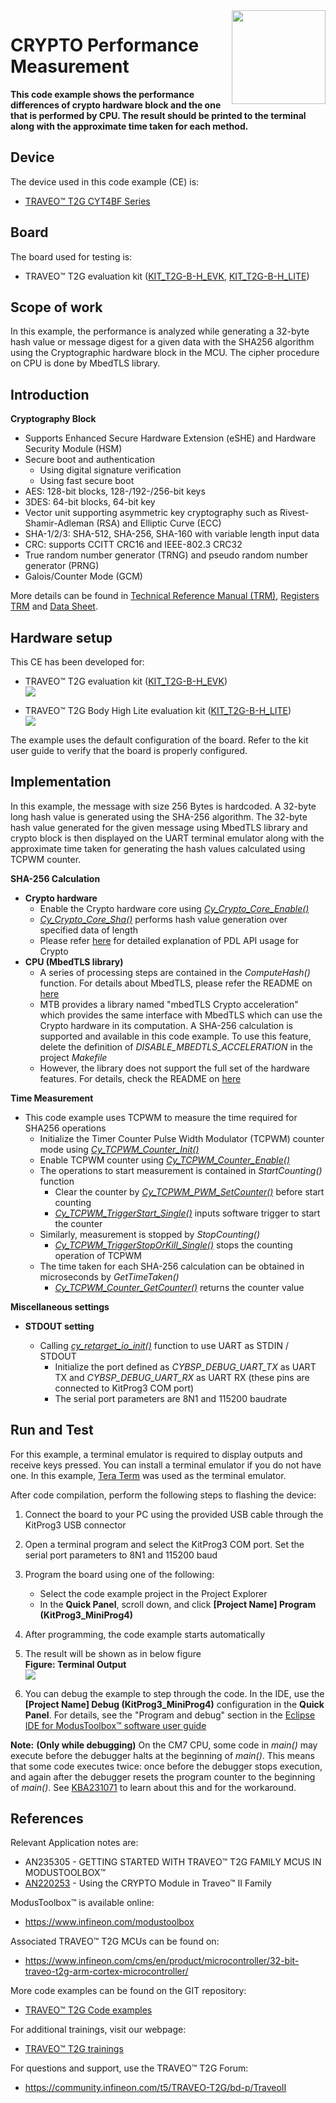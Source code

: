 <img src="./images/IFX_LOGO_600.gif" align="right" width="150"/>

# CRYPTO Performance Measurement
**This code example shows the performance differences of crypto hardware block and the one that is performed by CPU. The result should be printed to the terminal along with the approximate time taken for each method.**  

## Device
The device used in this code example (CE) is:
- [TRAVEO™ T2G CYT4BF Series](https://www.infineon.com/cms/en/product/microcontroller/32-bit-traveo-t2g-arm-cortex-microcontroller/32-bit-traveo-t2g-arm-cortex-for-body/traveo-t2g-cyt4bf-series/)

## Board
The board used for testing is:
- TRAVEO™ T2G evaluation kit ([KIT_T2G-B-H_EVK](https://www.infineon.com/cms/en/product/evaluation-boards/kit_t2g-b-h_evk/), [KIT_T2G-B-H_LITE](https://www.infineon.com/cms/en/product/evaluation-boards/kit_t2g-b-h_lite/))

## Scope of work

In this example, the performance is analyzed while generating a 32-byte hash value or message digest for a given data with the SHA256 algorithm using the Cryptographic hardware block in the MCU. The cipher procedure on CPU is done by MbedTLS library.

## Introduction

**Cryptography Block**  

- Supports Enhanced Secure Hardware Extension (eSHE) and Hardware Security Module (HSM)
- Secure boot and authentication
    - Using digital signature verification
    - Using fast secure boot
- AES: 128-bit blocks, 128-/192-/256-bit keys
- 3DES: 64-bit blocks, 64-bit key
- Vector unit supporting asymmetric key cryptography such as Rivest-Shamir-Adleman (RSA) and Elliptic Curve (ECC)
- SHA-1/2/3: SHA-512, SHA-256, SHA-160 with variable length input data
- CRC: supports CCITT CRC16 and IEEE-802.3 CRC32
- True random number generator (TRNG) and pseudo random number generator (PRNG)
- Galois/Counter Mode (GCM)

More details can be found in [Technical Reference Manual (TRM)](https://www.infineon.com/dgdl/?fileId=5546d4627600a6bc017600bfae720007), [Registers TRM](https://www.infineon.com/dgdl/?fileId=5546d4627600a6bc017600be2aef0004) and [Data Sheet](https://www.infineon.com/dgdl/?fileId=5546d46275b79adb0175dc8387f93228).

## Hardware setup
This CE has been developed for:
- TRAVEO™ T2G evaluation kit ([KIT_T2G-B-H_EVK](https://www.infineon.com/cms/en/product/evaluation-boards/kit_t2g-b-h_evk/))<BR>
<img src="./images/KIT_T2G-B-H_EVK.gif"/><BR>

- TRAVEO™ T2G Body High Lite evaluation kit ([KIT_T2G-B-H_LITE](https://www.infineon.com/cms/en/product/evaluation-boards/kit_t2g-b-h_lite/))<BR>
<img src="./images/KIT_T2G-B-H_LITE.gif"/><BR>
  
The example uses the default configuration of the board. Refer to the kit user guide to verify that the board is properly configured.

## Implementation

In this example, the message with size 256 Bytes is hardcoded. A 32-byte long hash value is generated using the SHA-256 algorithm. The 32-byte hash value generated for the given message using MbedTLS library and crypto block is then displayed on the UART terminal emulator along with the approximate time taken for generating the hash values calculated using TCPWM counter.

**SHA-256 Calculation**  
- **Crypto hardware**
    - Enable the Crypto hardware core using <a href="https://infineon.github.io/mtb-pdl-cat1/pdl_api_reference_manual/html/group__group__crypto__lld__hw__functions.html#ga6aede3754a84e01d5e9b4227a683c24c"><i>Cy_Crypto_Core_Enable()</i></a>
    - <a href="https://infineon.github.io/mtb-pdl-cat1/pdl_api_reference_manual/html/group__group__crypto__lld__sha__functions.html#ga3023d5535203528b0ef7136c86f8a66c"><i>Cy_Crypto_Core_Sha()</i></a> performs hash value generation over specified data of length
    - Please refer [here](https://infineon.github.io/mtb-pdl-cat1/pdl_api_reference_manual/html/group__group__crypto.html) for detailed explanation of PDL API usage for Crypto
- **CPU (MbedTLS library)**
    - A series of processing steps are contained in the *ComputeHash()* function. For details about MbedTLS, please refer the README on [here](https://github.com/Mbed-TLS/mbedtls)
    - MTB provides a library named "mbedTLS Crypto acceleration" which provides the same interface with MbedTLS which can use the Crypto hardware in its computation. A SHA-256 calculation is supported and available in this code example. To use this feature, delete the definition of *DISABLE_MBEDTLS_ACCELERATION* in the project *Makefile*
    - However, the library does not support the full set of the hardware features. For details, check the README on [here](https://github.com/Infineon/cy-mbedtls-acceleration)


**Time Measurement**  
- This code example uses TCPWM to measure the time required for SHA256 operations
    - Initialize the Timer Counter Pulse Width Modulator (TCPWM) counter mode using <a href="https://infineon.github.io/mtb-pdl-cat1/pdl_api_reference_manual/html/group__group__tcpwm__functions__counter.html#ga6068a06ddc8a07c67bb6df86e920944c"><i>Cy_TCPWM_Counter_Init()</i></a>
    - Enable TCPWM counter using <a href="https://infineon.github.io/mtb-pdl-cat1/pdl_api_reference_manual/html/group__group__tcpwm__functions__counter.html#ga1707e2cc291fe486fbea346157c65bff"><i>Cy_TCPWM_Counter_Enable()</i></a>
    - The operations to start measurement is contained in *StartCounting()* function
        - Clear the counter by <a href="https://infineon.github.io/mtb-pdl-cat1/pdl_api_reference_manual/html/group__group__tcpwm__functions__pwm.html#gafa477f61cb9fdb4538afa60c6b3f3ce8"><i>Cy_TCPWM_PWM_SetCounter()</i></a> before start counting
        - <a href="https://infineon.github.io/mtb-pdl-cat1/pdl_api_reference_manual/html/group__group__tcpwm__functions__common.html#gaafe86ec440bec9a2c23392f289cc3a8b"><i>Cy_TCPWM_TriggerStart_Single()</i></a> inputs software trigger to start the counter
    - Similarly, measurement is stopped by *StopCounting()*
        - <a href="https://infineon.github.io/mtb-pdl-cat1/pdl_api_reference_manual/html/group__group__tcpwm__functions__common.html#gad1459b0ddabf388afe151de57f7cf4d4"><i>Cy_TCPWM_TriggerStopOrKill_Single()</i></a> stops the counting operation of TCPWM
    - The time taken for each SHA-256 calculation can be obtained in microseconds by *GetTimeTaken()*
        - <a href="https://infineon.github.io/mtb-pdl-cat1/pdl_api_reference_manual/html/group__group__tcpwm__functions__counter.html#ga216478872f4b0b65f89691ea577286bb"><i>Cy_TCPWM_Counter_GetCounter()</i></a> returns the counter value

**Miscellaneous settings**  

- **STDOUT setting**

  - Calling <a href="https://infineon.github.io/retarget-io/html/group__group__board__libs.html#gaddff65f18135a8491811ee3886e69707"><i>cy_retarget_io_init()</i></a> function to use UART as STDIN / STDOUT
    - Initialize the port defined as *CYBSP_DEBUG_UART_TX* as UART TX and *CYBSP_DEBUG_UART_RX* as UART RX (these pins are connected to KitProg3 COM port)
    - The serial port parameters are 8N1 and 115200 baudrate

## Run and Test
For this example, a terminal emulator is required to display outputs and receive keys pressed. You can install a terminal emulator if you do not have one. In this example, [Tera Term](https://ttssh2.osdn.jp/index.html.en) was used as the terminal emulator.

After code compilation, perform the following steps to flashing the device:

1. Connect the board to your PC using the provided USB cable through the KitProg3 USB connector
2. Open a terminal program and select the KitProg3 COM port. Set the serial port parameters to 8N1 and 115200 baud
3. Program the board using one of the following:
    - Select the code example project in the Project Explorer
    - In the **Quick Panel**, scroll down, and click **[Project Name] Program (KitProg3_MiniProg4)**
4. After programming, the code example starts automatically
5. The result will be shown as in below figure
   <BR>**Figure: Terminal Output**<BR>
   <img src="./images/terminal_output.png"/><BR>

6. You can debug the example to step through the code. In the IDE, use the **[Project Name] Debug (KitProg3_MiniProg4)** configuration in the **Quick Panel**. For details, see the "Program and debug" section in the [Eclipse IDE for ModusToolbox™ software user guide](https://www.infineon.com/dgdl/?fileId=8ac78c8c8386267f0183a8d7043b58ee)

**Note:** **(Only while debugging)** On the CM7 CPU, some code in *main()* may execute before the debugger halts at the beginning of *main()*. This means that some code executes twice: once before the debugger stops execution, and again after the debugger resets the program counter to the beginning of *main()*. See [KBA231071](https://community.infineon.com/t5/Knowledge-Base-Articles/PSoC-6-MCU-Code-in-main-executes-before-the-debugger-halts-at-the-first-line-of/ta-p/253856) to learn about this and for the workaround.

## References  
Relevant Application notes are:
- AN235305 - GETTING STARTED WITH TRAVEO™ T2G FAMILY MCUS IN MODUSTOOLBOX™
- [AN220253](https://www.infineon.com/dgdl/?fileId=8ac78c8c7cdc391c017d0d3b144c679e) - Using the CRYPTO Module in Traveo™ II Family

ModusToolbox™ is available online:
- <https://www.infineon.com/modustoolbox>

Associated TRAVEO™ T2G MCUs can be found on:
- <https://www.infineon.com/cms/en/product/microcontroller/32-bit-traveo-t2g-arm-cortex-microcontroller/>

More code examples can be found on the GIT repository:
- [TRAVEO™ T2G Code examples](https://github.com/orgs/Infineon/repositories?q=mtb-t2g-&type=all&language=&sort=)

For additional trainings, visit our webpage:  
- [TRAVEO™ T2G trainings](https://www.infineon.com/cms/en/product/microcontroller/32-bit-traveo-t2g-arm-cortex-microcontroller/32-bit-traveo-t2g-arm-cortex-for-body/traveo-t2g-cyt4bf-series/#!trainings)

For questions and support, use the TRAVEO™ T2G Forum:  
- <https://community.infineon.com/t5/TRAVEO-T2G/bd-p/TraveoII>
